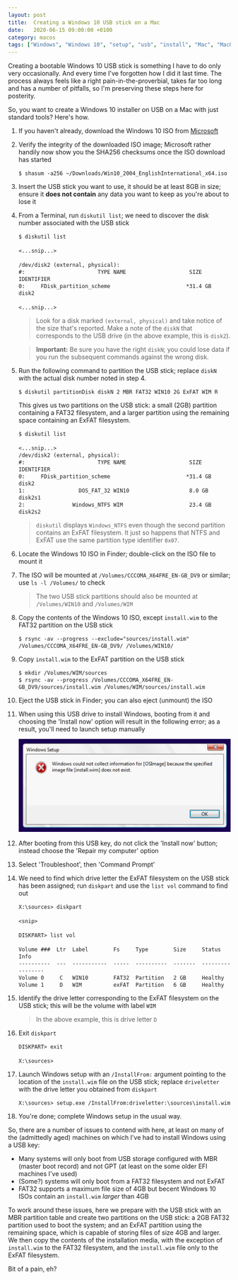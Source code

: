 ```yaml
---
layout: post
title:  Creating a Windows 10 USB stick on a Mac
date:   2020-06-15 09:00:00 +0100
category: macos
tags: ["Windows", "Windows 10", "setup", "usb", "install", "Mac", "MacOS"]
---
```

Creating a bootable Windows 10 USB stick is something I have to do only very occasionally.  And every time I've forgotten how I did it last time.  The process always feels like a right pain-in-the-proverbial, takes far too long and has a number of pitfalls, so I'm preserving these steps here for posterity.

So, you want to create a Windows 10 installer on USB on a Mac with just standard tools?  Here's how.

1.    If you haven't already, download the Windows 10 ISO from [Microsoft](https://www.microsoft.com/en-gb/software-download/windows10ISO)

2.    Verify the integrity of the downloaded ISO image; Microsoft rather handily now show you the SHA256 checksums once the ISO download has started

      ```
      $ shasum -a256 ~/Downloads/Win10_2004_EnglishInternational_x64.iso
      ```

3.    Insert the USB stick you want to use, it should be at least 8GB in size; ensure it **does not contain** any data you want to keep as you're about to lose it

4.    From a Terminal, run `diskutil list`; we need to discover the disk number associated with the USB stick

      ```
      $ diskutil list
      
      <...snip...>
      
      /dev/disk2 (external, physical):
      #:                       TYPE NAME                    SIZE       IDENTIFIER
      0:     FDisk_partition_scheme                        *31.4 GB    disk2    

      <...snip...>           
      ```
      > Look for a disk marked `(external, physical)` and take notice of the size that's reported. Make a note of the `diskN` that corresponds to the USB drive (in the above example, this is `disk2`).

      > **Important:** Be sure you have the right `diskN`; you could lose data if you run the subsequent commands against the wrong disk.

5.    Run the following command to partition the USB stick; replace `diskN` with the actual disk number noted in step 4.

      ```
      $ diskutil partitionDisk diskN 2 MBR FAT32 WIN10 2G ExFAT WIM R
      ```

      This gives us two partitions on the USB stick: a small (2GB) partition containing a FAT32 filesystem, and a larger partition using the remaining space containing an ExFAT filesystem.

      ```
      $ diskutil list

      <...snip...>
      /dev/disk2 (external, physical):
      #:                       TYPE NAME                    SIZE       IDENTIFIER
      0:     FDisk_partition_scheme                        *31.4 GB    disk2
      1:                 DOS_FAT_32 WIN10                   8.0 GB     disk2s1
      2:               Windows_NTFS WIM                     23.4 GB    disk2s2
      ```
      > `diskutil` displays `Windows_NTFS` even though the second partition contains an ExFAT filesystem.  It just so happens that NTFS and ExFAT use the same partition type identifier `0x07`.

6.    Locate the Windows 10 ISO in Finder; double-click on the ISO file to mount it

7.    The ISO will be mounted at `/Volumes/CCCOMA_X64FRE_EN-GB_DV9` or similar; use `ls -l /Volumes/` to check

      > The two USB stick partitions should also be mounted at `/Volumes/WIN10` and `/Volumes/WIM`

8.    Copy the contents of the Windows 10 ISO, except `install.wim` to the FAT32 partition on the USB stick

      ```
      $ rsync -av --progress --exclude="sources/install.wim" /Volumes/CCCOMA_X64FRE_EN-GB_DV9/ /Volumes/WIN10/
      ```

9.    Copy `install.wim` to the ExFAT partition on the USB stick

      ```
      $ mkdir /Volumes/WIM/sources
      $ rsync -av --progress /Volumes/CCCOMA_X64FRE_EN-GB_DV9/sources/install.wim /Volumes/WIM/sources/install.wim
      ```

10.   Eject the USB stick in Finder; you can also eject (unmount) the ISO

11.   When using this USB drive to install Windows, booting from it and choosing the 'Install now' option will result in the following error; as a result, you'll need to launch setup manually

      ![Windows could not collect information for OSImage because the specified image file install.wim does not exist](/assets/posts/2020-06-15-Windows-10-USB-on-MacOS/windows_setup_error.png)

12.   After booting from this USB key, do not click the 'Install now' button; instead choose the 'Repair my computer' option

13.   Select 'Troubleshoot', then 'Command Prompt'

14.   We need to find which drive letter the ExFAT filesystem on the USB stick has been assigned; run `diskpart` and use the `list vol` command to find out

      ```
      X:\sources> diskpart

      <snip>

      DISKPART> list vol

      Volume ###  Ltr  Label        Fs     Type        Size     Status     Info
      ----------  ---  -----------  -----  ----------  -------  ---------  --------
      Volume 0     C   WIN10        FAT32  Partition   2 GB     Healthy
      Volume 1     D   WIM          exFAT  Partition   6 GB     Healthy
      ```

15.   Identify the drive letter corresponding to the ExFAT filesystem on the USB stick; this will be the volume with label `WIM`

      > In the above example, this is drive letter `D`

16.   Exit `diskpart`

      ```
      DISKPART> exit

      X:\sources>
      ```   

17.   Launch Windows setup with an `/InstallFrom:` argument pointing to the location of the `install.wim` file on the USB stick; replace `driveletter` with the drive letter you obtained from `diskpart`

      ```
      X:\sources> setup.exe /InstallFrom:driveletter:\sources\install.wim
      ```

18. You're done; complete Windows setup in the usual way.

So, there are a number of issues to contend with here, at least on many of the (admittedly aged) machines on which I've had to install Windows using a USB key:

- Many systems will only boot from USB storage configured with MBR (master boot record) and not GPT (at least on the some older EFI machines I've used)
- (Some?) systems will only boot from a FAT32 filesystem and not ExFAT
- FAT32 supports a maximum file size of 4GB but becent Windows 10 ISOs contain an `install.wim` _larger_ than 4GB

To work around these issues, here we prepare with the USB stick with an MBR partition table and create two partitions on the USB stick: a 2GB FAT32 partition used to boot the system; and an ExFAT partition using the remaining space, which is capable of storing files of size 4GB and larger.  We then copy the contents of the installation media, with the exception of `install.wim` to the FAT32 filesystem, and the `install.wim` file only to the ExFAT filesystem.

Bit of a pain, eh?
